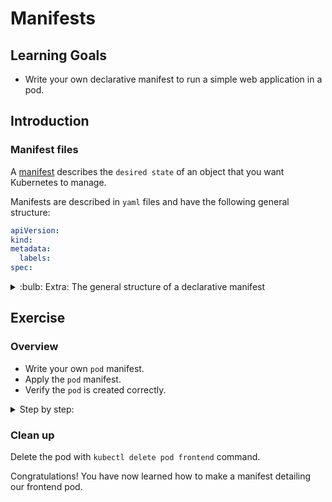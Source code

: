 # Manifests

## Learning Goals

- Write your own declarative manifest to run a simple web application in a pod.

## Introduction

### Manifest files

A [manifest][manifest_def] describes the `desired state` of an object that you want Kubernetes to manage.

Manifests are described in `yaml` files and have the following general structure:

```yaml
apiVersion:
kind:
metadata:
  labels:
spec:
```

[manifest_def]: https://kubernetes.io/docs/reference/glossary/?all=true#term-manifest

<details>
<summary>:bulb: Extra: The general structure of a declarative manifest</summary>

The general structure of a manifest is like the following. This is not only for pods, but for all
Kubernetes resources.

```yaml
apiVersion: # Version of the API used for the kind/resource
kind: # The kind/resource or "type" of the object
metadata: # Metadata about the object
  name: # The name of the object (must be unique within this kind)
  labels: # Labels for the object (used for grouping, key-value pairs)
spec:# The desired state of the object
  # The spec varies depending on the kind/resource
```

</details>

## Exercise

### Overview

- Write your own `pod` manifest.
- Apply the `pod` manifest.
- Verify the `pod` is created correctly.

<details>
<summary>
Step by step:
</summary>

### Write your own `pod` manifest

- Go into the `manifests/start` directory.
- Open the `frontend-pod.yaml` file in a text editor.

It looks like this:

```yaml
apiVersion:
kind:
metadata:
  name:
spec:
  containers:
    - name:
      image:
      ports:
```

- Find the API version for the `pod` resource in the [Kubernetes API documentation][pod-api] and
  fill out the `apiVersion`

[pod-api]: https://kubernetes.io/docs/reference/kubernetes-api/workload-resources/pod-v1/

<details>
<summary>:bulb: Help me out!</summary>

The API version for the `pod` resource is `v1`

</details>

- the `kind` should be `Pod`
- the `name` should be `frontend` for both the metadata and the spec
- the `image` should be `ghcr.io/eficode-academy/quotes-flask-frontend:release`
- the `containerPort` section should have `5000`

<details>
<summary>:bulb: Help me out!</summary>

The entire manifest should look like this:

```yaml
apiVersion: v1
kind: Pod
metadata:
  name: frontend
spec:
  containers:
    - name: frontend
      image: ghcr.io/eficode-academy/quotes-flask-frontend:release
      ports:
        - containerPort: 5000
```

</details>

### Apply the `pod` manifest

Try to apply the manifest with `kubectl apply -f frontend-pod.yaml` command.

### Verify the `pod` is created correctly

Check the status of the pod with `kubectl get pods` command.

Expected output:

```bash
NAME       READY   STATUS    RESTARTS   AGE
frontend   1/1     Running   0          1m
```

Congratulations! You have now learned how to make a manifest detailing our frontend pod, and
applied it to the cluster.

</details>

### Clean up

Delete the pod with `kubectl delete pod frontend` command.

Congratulations! You have now learned how to make a manifest detailing our frontend pod.

